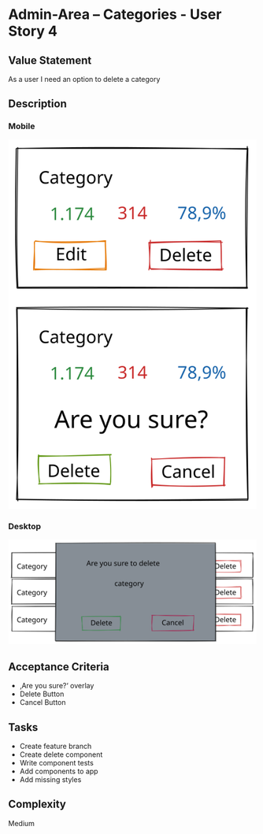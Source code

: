 # Admin-Area – Categories - User Story 4

## Value Statement

As a user I need an option to delete a category

## Description

### Mobile

![mobile](userStory004mobile.svg)

### Desktop

![desktop](userStory004desktop.svg)

## Acceptance Criteria

- ‚Are you sure?‘ overlay
- Delete Button
- Cancel Button

## Tasks

- Create feature branch
- Create delete component
- Write component tests
- Add components to app
- Add missing styles

## Complexity

Medium
